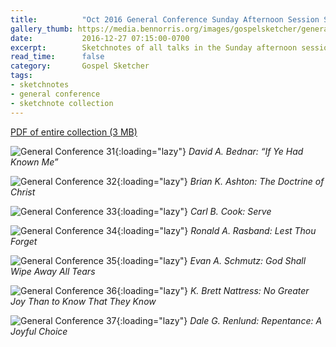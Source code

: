 ```yaml
---
title:          "Oct 2016 General Conference Sunday Afternoon Session Sketchnotes"
gallery_thumb: https://media.bennorris.org/images/gospelsketcher/general-conference/oct-2016/oct-16-5-bednar.jpg
date:           2016-12-27 07:15:00-0700
excerpt:        Sketchnotes of all talks in the Sunday afternoon session from Oct 2016 LDS General Conference
read_time:      false
category:       Gospel Sketcher
tags:
- sketchnotes
- general conference
- sketchnote collection
---
```


[PDF of entire collection (3 MB)](https://media.bennorris.org/images/gospelsketcher/general-conference/oct-2016/oct-2016-general-conference-06-sun-afternoon-sketchnotes.pdf)

![General Conference 31](https://media.bennorris.org/images/gospelsketcher/general-conference/oct-2016/oct-16-5-bednar.jpg){:loading="lazy"}
_David A. Bednar: “If Ye Had Known Me”_

![General Conference 32](https://media.bennorris.org/images/gospelsketcher/general-conference/oct-2016/oct-16-5-ashton.jpg){:loading="lazy"}
_Brian K. Ashton: The Doctrine of Christ_

![General Conference 33](https://media.bennorris.org/images/gospelsketcher/general-conference/oct-2016/oct-16-5-cook.jpg){:loading="lazy"}
_Carl B. Cook: Serve_

![General Conference 34](https://media.bennorris.org/images/gospelsketcher/general-conference/oct-2016/oct-16-5-rasband.jpg){:loading="lazy"}
_Ronald A. Rasband: Lest Thou Forget_

![General Conference 35](https://media.bennorris.org/images/gospelsketcher/general-conference/oct-2016/oct-16-5-schmutz.jpg){:loading="lazy"}
_Evan A. Schmutz: God Shall Wipe Away All Tears_

![General Conference 36](https://media.bennorris.org/images/gospelsketcher/general-conference/oct-2016/oct-16-5-nattress.jpg){:loading="lazy"}
_K. Brett Nattress: No Greater Joy Than to Know That They Know_

![General Conference 37](https://media.bennorris.org/images/gospelsketcher/general-conference/oct-2016/oct-16-5-renlund.jpg){:loading="lazy"}
_Dale G. Renlund: Repentance: A Joyful Choice_
